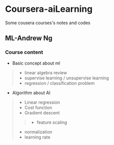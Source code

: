 # Coursera-aiLearning
Some cousera courses's notes and codes

## ML-Andrew Ng

### Course content
> 
* Basic concept about ml
>* linear algebra review
>* supervise learning / unsupervise learning
>* regression / classification problem
* Algorithm about AI
>* Linear regression
>* Cost function
>* Gradient descent 
>>* feature scaling
>* normalization
>* learning rate
